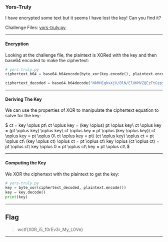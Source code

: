 ### Yors-Truly
I have encrypted some text but it seems I have lost the key! Can you find it?

Challenge Files: [yors-truly.py](yors-truly.py)

---

#### Encryption

Looking at the challenge file, the plaintext is XORed with the key and then base64 encoded to make the ciphertext:

```Python
# yors-truly.py
ciphertext_b64 = base64.b64encode(byte_xor(key.encode(), plaintext.encode()))

ciphertext_decoded = base64.b64decode("NkMHEgkxXjV/BlN/ElUKMVZQEzFtGzpsVTgGDw==")
```

---

#### Deriving The Key

We can use the properties of XOR to manipulate the ciphertext equation to solve for the key:

$
ct = key \oplus pt\\
ct \oplus key = (key \oplus) pt \oplus key\\
ct \oplus key = (pt \oplus key) \oplus key\\
ct \oplus key = pt \oplus (key \oplus key)\\
ct \oplus key = pt \oplus 0\\
ct \oplus key = pt\\
(ct \oplus key) \oplus ct = pt \oplus ct\\
(key \oplus ct) \oplus ct = pt \oplus ct\\
key \oplus (ct \oplus ct) = pt \oplus ct\\
key \oplus 0 = pt \oplus ct\\
key = pt \oplus ct\\
$

---

#### Computing the Key

We XOR the ciphertext with the plaintext to get the key:

```python
# yors-truly.py
key = byte_xor(ciphertext_decoded, plaintext.encode())
key = key.decode()
print(key)
```

---

## Flag
> wctf{X0R_i5_f0rEv3r_My_L0Ve}

---